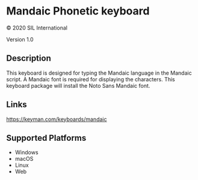 Mandaic Phonetic keyboard
==============

© 2020 SIL International

Version 1.0

Description
-----------

This keyboard is designed for typing the Mandaic language in the Mandaic script. 
A Mandaic font is required for displaying the characters. This keyboard package 
will install the Noto Sans Mandaic font.

Links
-----
https://keyman.com/keyboards/mandaic

Supported Platforms
-------------------
 * Windows
 * macOS
 * Linux
 * Web


